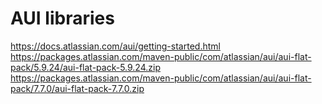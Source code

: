 # AUI libraries

https://docs.atlassian.com/aui/getting-started.html
https://packages.atlassian.com/maven-public/com/atlassian/aui/aui-flat-pack/5.9.24/aui-flat-pack-5.9.24.zip
https://packages.atlassian.com/maven-public/com/atlassian/aui/aui-flat-pack/7.7.0/aui-flat-pack-7.7.0.zip
